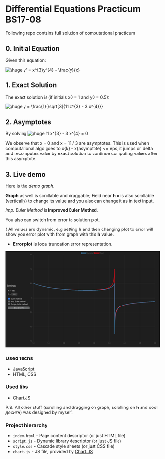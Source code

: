# Differential Equations Practicum BS17-08

Following repo contains full solution of computational practicum

## 0. Initial Equation

Given this equation:

<img src="https://latex.codecogs.com/png.latex?\huge&space;y'&space;=&space;x^{3}y^{4}&space;-&space;\frac{y}{x}" title="\huge y' = x^{3}y^{4} - \frac{y}{x}" />

## 1. Exact Solution

The exact solution is (if initials x0 = 1 and y0 = 0.5):

<img src="https://latex.codecogs.com/png.latex?\huge&space;y&space;=&space;\frac{1}{\sqrt[3]{11&space;x^{3}&space;-&space;3&space;x^{4}}}" title="\huge y = \frac{1}{\sqrt[3]{11 x^{3} - 3 x^{4}}}" />

## 2. Asymptotes

By solving 
<img src="https://latex.codecogs.com/png.latex?\huge&space;11&space;x^{3}&space;-&space;3&space;x^{4}&space;=&space;0" title="\huge 11 x^{3} - 3 x^{4} = 0" />

We observe that x = 0 and x = 11 / 3 are asymptotes. This is used when computational algo goes to x{k} - x{asymptote} <= eps, it jumps on delta and recomputes value by exact solution to continue computing values after this asymptote.

## 3. Live demo

Here is the _demo graph_.

**Graph** as well is scrollable and draggable; Field near **h =** is also scrollable (vertically) to change its value and you also can change it as in text input.

_Imp. Euler Method_ is **Improved Euler Method**.

You also can switch from error to solution plot.

**!** All values are dynamic, e.g setting **h** and then changing plot to error will show you error plot with from graph with this **h** value.

* __Error plot__ is local truncation error representation.

[![Demo](img.png)](https://geowatson.github.io/de/)

### Used techs

*  JavaScript
*  HTML, CSS

### Used libs

* <a href="https://www.chartjs.org">Chart.JS</a>

P.S. All other stuff (scrolling and dragging on graph, scrolling on **h** and cool _десигн_) was designed by myself.

### Project hierarchy

* ```index.html``` - Page content descriptor (or just HTML file)
* ```script.js``` - Dynamic library descriptor (or just JS file)
* ```style.css``` - Cascade style sheets (or just CSS file)
* ```chart.js``` - JS file, provided by <a href="https://www.chartjs.org">Chart.JS</a>
